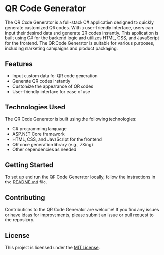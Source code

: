 # QR Code Generator

The QR Code Generator is a full-stack C# application designed to quickly generate customized QR codes. With a user-friendly interface, users can input their desired data and generate QR codes instantly. This application is built using C# for the backend logic and utilizes HTML, CSS, and JavaScript for the frontend. The QR Code Generator is suitable for various purposes, including marketing campaigns and product packaging.

## Features

- Input custom data for QR code generation
- Generate QR codes instantly
- Customize the appearance of QR codes
- User-friendly interface for ease of use

## Technologies Used

The QR Code Generator is built using the following technologies:

- C# programming language
- ASP.NET Core framework
- HTML, CSS, and JavaScript for the frontend
- QR code generation library (e.g., ZXing)
- Other dependencies as needed

## Getting Started

To set up and run the QR Code Generator locally, follow the instructions in the [README.md](./README.md) file.

## Contributing

Contributions to the QR Code Generator are welcome! If you find any issues or have ideas for improvements, please submit an issue or pull request to the repository.

## License

This project is licensed under the [MIT License](LICENSE).

